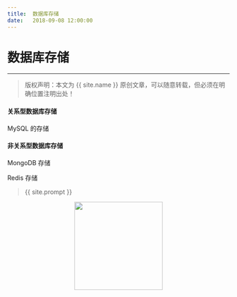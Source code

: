 ```yaml
---            
title:  数据库存储
date:   2018-09-08 12:00:00
---
```

# 数据库存储

***
> 版权声明：本文为 {{ site.name }} 原创文章，可以随意转载，但必须在明确位置注明出处！

#### 关系型数据库存储

MySQL 的存储





#### 非关系型数据库存储

MongoDB 存储



Redis 存储

> {{ site.prompt }}

<div  align="center">
<img src="https://rengui520.github.io/images/wechart.jpg" width = "200" height = "200"/>